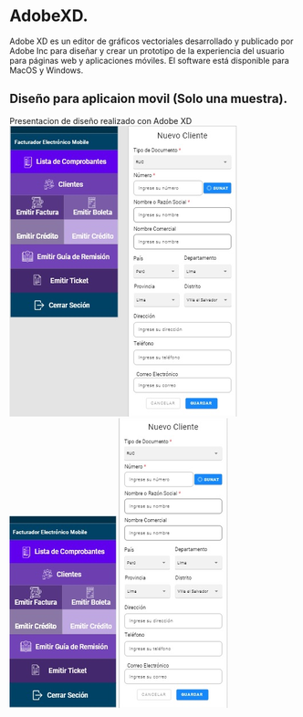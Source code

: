 # AdobeXD.
Adobe XD es un editor de gráficos vectoriales desarrollado y publicado por Adobe Inc para diseñar y crear un prototipo de la experiencia del usuario para páginas web y aplicaciones móviles. El software está disponible para MacOS y Windows.

## Diseño para aplicaion movil (Solo una muestra).
Presentacion de diseño realizado con Adobe XD
![alt text](img/img.png "Presentacion de las caratulas")
![alt text](img/inicio.png "Inicio de la aplicacion")
![alt text](img/crudcliente.png "Funciones que realizaria el usuario")
